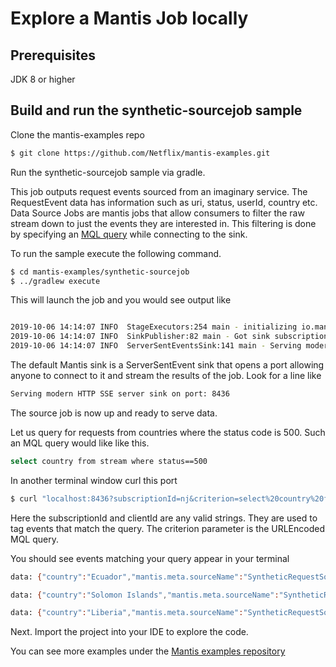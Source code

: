 # Explore a Mantis Job locally

## Prerequisites

JDK 8 or higher

## Build and run the synthetic-sourcejob sample

Clone the mantis-examples repo

```bash
$ git clone https://github.com/Netflix/mantis-examples.git
```

Run the synthetic-sourcejob sample via gradle.

This job outputs request events sourced from an imaginary service. The RequestEvent data
has information such as uri, status, userId, country etc.
Data Source Jobs are mantis jobs that allow consumers to filter the raw stream down to just the events 
they are interested in. 
This filtering is done by specifying an [MQL query](../MQL/index.md) while connecting to the sink.

To run the sample execute the following command.
```bash
$ cd mantis-examples/synthetic-sourcejob
$ ../gradlew execute
```
This will launch the job and you would see output like
```bash

2019-10-06 14:14:07 INFO  StageExecutors:254 main - initializing io.mantisrx.sourcejob.synthetic.stage.TaggingStage
2019-10-06 14:14:07 INFO  SinkPublisher:82 main - Got sink subscription, onSubscribe=null
2019-10-06 14:14:07 INFO  ServerSentEventsSink:141 main - Serving modern HTTP SSE server sink on port: 8436
```

The default Mantis sink is a ServerSentEvent sink that opens a port allowing anyone to connect
to it and stream the results of the job.
Look for a line like
```bash
Serving modern HTTP SSE server sink on port: 8436
```
The source job is now up and ready to serve data.

Let us query for requests from countries where the status code is 500. 
Such an MQL query would like like this. 
```bash
select country from stream where status==500
```
In another terminal window curl this port
```bash
$ curl "localhost:8436?subscriptionId=nj&criterion=select%20country%20from%20stream%20where%20status%3D%3D500&clientId=nj2"
```
Here the subscriptionId and clientId are any valid strings. They are used to tag events that match the query.
The criterion parameter is the URLEncoded MQL query.

You should see events matching your query appear in your terminal

```bash
data: {"country":"Ecuador","mantis.meta.sourceName":"SyntheticRequestSource","mantis.meta.timestamp":1570396602599,"status":500}

data: {"country":"Solomon Islands","mantis.meta.sourceName":"SyntheticRequestSource","mantis.meta.timestamp":1570396603342,"status":500}

data: {"country":"Liberia","mantis.meta.sourceName":"SyntheticRequestSource","mantis.meta.timestamp":1570396603844,"status":500}
```

Next. Import the project into your IDE to explore the code.

You can see more examples under the [Mantis examples repository](https://github.com/netflix/mantis-examples)
